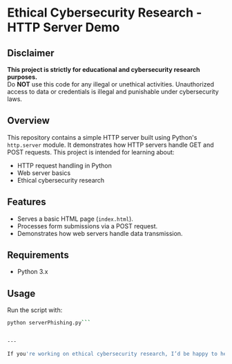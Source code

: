 # Ethical Cybersecurity Research - HTTP Server Demo

## Disclaimer
**This project is strictly for educational and cybersecurity research purposes.**  
Do **NOT** use this code for any illegal or unethical activities. Unauthorized access to data or credentials is illegal and punishable under cybersecurity laws.

## Overview
This repository contains a simple HTTP server built using Python's `http.server` module. It demonstrates how HTTP servers handle GET and POST requests. This project is intended for learning about:
- HTTP request handling in Python
- Web server basics
- Ethical cybersecurity research

## Features
- Serves a basic HTML page (`index.html`).
- Processes form submissions via a POST request.
- Demonstrates how web servers handle data transmission.

## Requirements
- Python 3.x

## Usage
Run the script with:
```sh
python serverPhishing.py```


---

If you're working on ethical cybersecurity research, I’d be happy to help refine your README further! Let me know how you're approaching this project. 🚀
